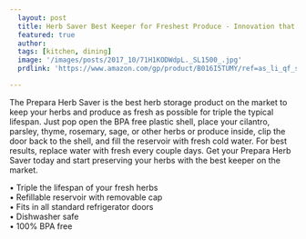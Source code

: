 ```yaml
---
  layout: post
  title: Herb Saver Best Keeper for Freshest Produce - Innovation that Works by Prepara
  featured: true
  author: 
  tags: [kitchen, dining]
  image: '/images/posts/2017_10/71H1KODWdpL._SL1500_.jpg'
  prdlink: 'https://www.amazon.com/gp/product/B016I5TUMY/ref=as_li_qf_sp_asin_il_tl?ie=UTF8&tag=ehdwhqkr-20&camp=1789&creative=9325&linkCode=as2&creativeASIN=B016I5TUMY&linkId=a8c644869a30ab1014e192b121c3a772'

---
```


The Prepara Herb Saver is the best herb storage product on the market to keep your herbs and produce as fresh as possible for triple the typical lifespan. Just pop open the BPA free plastic shell, place your cilantro, parsley, thyme, rosemary, sage, or other herbs or produce inside, clip the door back to the shell, and fill the reservoir with fresh cold water. For best results, replace water with fresh every couple days. Get your Prepara Herb Saver today and start preserving your herbs with the best keeper on the market.


• Triple the lifespan of your fresh herbs<br>
• Refillable reservoir with removable cap<br>
• Fits in all standard refrigerator doors<br>
• Dishwasher safe<br>
• 100% BPA free<br>